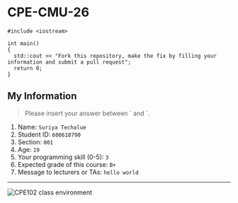 # CPE-CMU-26
>
```
#include <iostream>

int main()
{
  std::cout << "Fork this repository, make the fix by filling your information and submit a pull request";
  return 0;
}
```

## My Information
> Please insert your answer between \` and \`.

1. Name: `Suriya Techalue`
2. Student ID: `600610790`
3. Section: `001`
4. Age: `19`
5. Your programming skill (0-5): `3`
6. Expected grade of this course: `B+`
7. Message to lecturers or TAs: `hello world`

---
![CPE102 class environment](https://github.com/tmwatchanan/CPE-CMU-26/raw/master/cpe102_class_envi.jpg)
